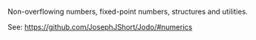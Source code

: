 ﻿Non-overflowing numbers, fixed-point numbers, structures and utilities.

See: https://github.com/JosephJShort/Jodo/#numerics